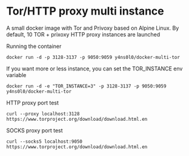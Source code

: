 # Tor/HTTP proxy multi instance #

A small docker image with Tor and Privoxy based on Alpine Linux.
By default, 10 TOR + prixoxy HTTP proxy instances are launched

Running the container
```
docker run -d -p 3128-3137 -p 9050:9059 y4ns0l0/docker-multi-tor
```
If you want more or less instance, you can set the TOR_INSTANCE env variable
```
docker run -d -e "TOR_INSTANCE=3" -p 3128-3137 -p 9050:9059 y4ns0l0/docker-multi-tor
```

HTTP proxy port test
```
curl --proxy localhost:3128 https://www.torproject.org/download/download.html.en
```
SOCKS proxy port test
```
curl --socks5 localhost:9050 https://www.torproject.org/download/download.html.en
```